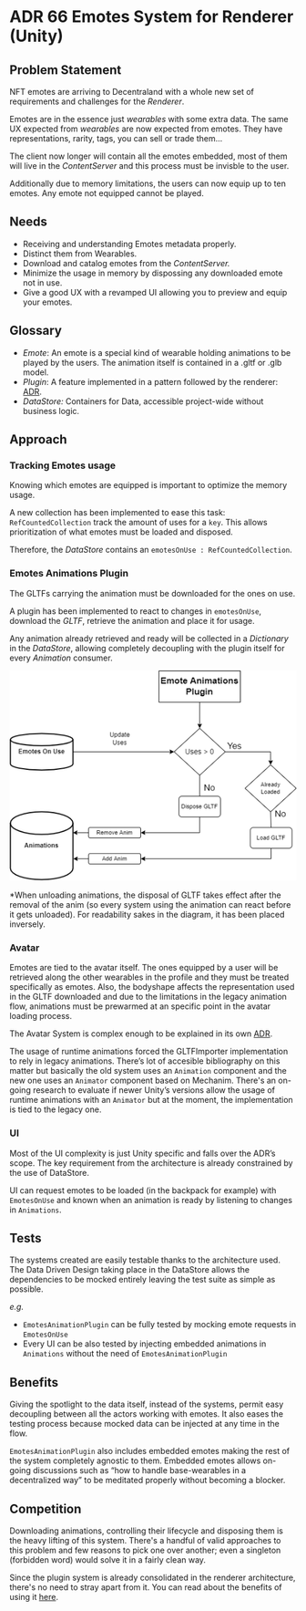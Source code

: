 # ADR 66 Emotes System for Renderer (Unity)

## Problem Statement

NFT emotes are arriving to Decentraland with a whole new set of requirements and challenges for the *Renderer*. 

Emotes are in the essence just *wearables* with some extra data. The same UX expected from *wearables* are now expected from emotes. They have representations, rarity, tags, you can sell or trade them...

The client now longer will contain all the emotes embedded, most of them will live in the *ContentServer* and this process must be invisble to the user.

Additionally due to memory limitations, the users can now equip up to ten emotes. Any emote not equipped cannot be played.

## Needs

- Receiving and understanding Emotes metadata properly.
- Distinct them from Wearables.
- Download and catalog emotes from the *ContentServer.*
- Minimize the usage in memory by dispossing any downloaded emote not in use.
- Give a good UX with a revamped UI allowing you to preview and equip your emotes.

## Glossary

- *Emote*: An emote is a special kind of wearable holding animations to be played by the users. The animation itself is contained in a .gltf or .glb model.
- *Plugin*: A feature implemented in a pattern followed by the renderer: [ADR](ADR-56-plugin-system.md).
- *DataStore:* Containers for Data, accessible project-wide without business logic.

## Approach

### Tracking Emotes usage

Knowing which emotes are equipped is important to optimize the memory usage. 

A new collection has been implemented to ease this task: `RefCountedCollection` track the amount of uses for a `key`.  This allows prioritization of what emotes must be loaded and disposed.

Therefore, the *DataStore* contains an `emotesOnUse : RefCountedCollection`.

### Emotes Animations Plugin

The GLTFs carrying the animation must be downloaded for the ones on use.

A plugin has been implemented to react to changes in `emotesOnUse`, download the *GLTF*, retrieve the animation and place it for usage. 

Any animation already retrieved and ready will be collected in a *Dictionary* in the *DataStore*, allowing completely decoupling with the plugin itself for every *Animation* consumer.

![EmotesDiagram](resources/ADR-66/emotes-diagram.png)

*When unloading animations, the disposal of GLTF takes effect after the removal of the anim (so every system using the animation can react before it gets unloaded). For readability sakes in the diagram, it has been placed inversely.

### Avatar

Emotes are tied to the avatar itself. The ones equipped by a user will be retrieved along the other wearables in the profile and they must be treated specifically as emotes. Also, the bodyshape affects the representation used in the GLTF downloaded and due to the limitations in the legacy animation flow, animations must be prewarmed at an specific point in the avatar loading process.

The Avatar System is complex enough to be explained in its own [ADR](ADR-65-avatar-system-for-renderer.md).

The usage of runtime animations forced the GLTFImporter implementation to rely in legacy animations. There’s lot of accesible bibliography on this matter but basically the old system uses an `Animation` component and the new one uses an `Animator` component based on Mechanim. There's an on-going research to evaluate if newer Unity’s versions allow the usage of runtime animations with an `Animator` but at the moment, the implementation is tied to the legacy one.

### UI

Most of the UI complexity is just Unity specific and falls over the ADR’s scope. The key requirement from the architecture is already constrained by the use of DataStore.

UI can request emotes to be loaded (in the backpack for example) with `EmotesOnUse` and known when an animation is ready by listening to changes in `Animations`.

## Tests

The systems created are easily testable thanks to the architecture used. The Data Driven Design taking place in the DataStore allows the dependencies to be mocked entirely leaving the test suite as simple as possible. 

*e.g.*

- `EmotesAnimationPlugin` can be fully tested by mocking emote requests in `EmotesOnUse`
- Every UI can be also tested by injecting embedded animations in `Animations` without the need of `EmotesAnimationPlugin`

## Benefits

Giving the spotlight to the data itself, instead of the systems, permit easy decoupling between all the actors working with emotes. It also eases the testing process because mocked data can be injected at any time in the flow.

`EmotesAnimationPlugin` also includes embedded emotes making the rest of the system completely agnostic to them. Embedded emotes allows on-going discussions such as “how to handle base-wearables in a decentralized way” to be meditated properly without becoming a blocker. 

## Competition
Downloading animations, controlling their lifecycle and disposing them is the heavy lifting of this system. There's a handful of valid approaches to this problem and few reasons to pick one over another; even a singleton (forbidden word) would solve it in a fairly clean way.

Since the plugin system is already consolidated in the renderer architecture, there's no need to stray apart from it. You can read about the benefits of using it 
[here](ADR-56-plugin-system.md).